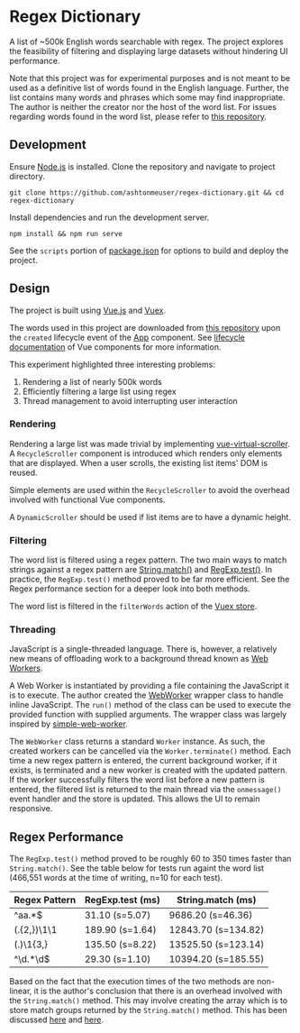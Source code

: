 # Regex Dictionary

A list of ~500k English words searchable with regex. The project explores the feasibility of filtering and displaying large datasets without hindering UI performance.

Note that this project was for experimental purposes and is not meant to be used as a definitive list of words found in the English language. Further, the list contains many words and phrases which some may find inappropriate. The author is neither the creator nor the host of the word list. For issues regarding words found in the word list, please refer to [this repository](https://github.com/dwyl/english-words).

## Development

Ensure [Node.js](https://nodejs.org/en/) is installed. Clone the repository and navigate to project directory.

`git clone https://github.com/ashtonmeuser/regex-dictionary.git && cd regex-dictionary`

Install dependencies and run the development server.

`npm install && npm run serve`

See the `scripts` portion of [package.json](package.json) for options to build and deploy the project.

## Design

The project is built using [Vue.js](https://vuejs.org/) and [Vuex](https://vuex.vuejs.org/).

The words used in this project are downloaded from [this repository](https://github.com/dwyl/english-words) upon the `created` lifecycle event of the [App](src/App.vue) component. See [lifecycle documentation](https://vuejs.org/v2/guide/instance.html#Instance-Lifecycle-Hooks) of Vue components for more information.

This experiment highlighted three interesting problems:

1. Rendering a list of nearly 500k words
2. Efficiently filtering a large list using regex
3. Thread management to avoid interrupting user interaction

### Rendering

Rendering a large list was made trivial by implementing [vue-virtual-scroller](https://github.com/Akryum/vue-virtual-scroller). A `RecycleScroller` component is introduced which renders only elements that are displayed. When a user scrolls, the existing list items' DOM is reused.

Simple elements are used within the `RecycleScroller` to avoid the overhead involved with functional Vue components.

A `DynamicScroller` should be used if list items are to have a dynamic height.

### Filtering

The word list is filtered using a regex pattern. The two main ways to match strings against a regex pattern are [String.match()](https://developer.mozilla.org/en-US/docs/Web/JavaScript/Reference/Global_Objects/String/match) and [RegExp.test()](https://developer.mozilla.org/en-US/docs/Web/JavaScript/Reference/Global_Objects/RegExp/test). In practice, the `RegExp.test()` method proved to be far more efficient. See the Regex performance section for a deeper look into both methods.

The word list is filtered in the `filterWords` action of the [Vuex store](https://github.com/ashtonmeuser/regex-dictionary/blob/bea2edf667b98dd9a22477e7004820cb8a0d9433/src/store/index.js#L50).

### Threading

JavaScript is a single-threaded language. There is, however, a relatively new means of offloading work to a background thread known as [Web Workers](https://developer.mozilla.org/en-US/docs/Web/API/Web_Workers_API/Using_web_workers).

A Web Worker is instantiated by providing a file containing the JavaScript it is to execute. The author created the [WebWorker](/src/WebWorker.js) wrapper class to handle inline JavaScript. The `run()` method of the class can be used to execute the provided function with supplied arguments. The wrapper class was largely inspired by [simple-web-worker](https://github.com/israelss/simple-web-worker).

The `WebWorker` class returns a standard `Worker` instance. As such, the created workers can be cancelled via the `Worker.terminate()` method. Each time a new regex pattern is entered, the current background worker, if it exists, is terminated and a new worker is created with the updated pattern. If the worker successfully filters the word list before a new pattern is entered, the filtered list is returned to the main thread via the `onmessage()` event handler and the store is updated. This allows the UI to remain responsive.

## Regex Performance

The `RegExp.test()` method proved to be roughly 60 to 350 times faster than `String.match()`. See the table below for tests run againt the word list (466,551 words at the time of writing, n=10 for each test).

| Regex Pattern | RegExp.test (ms) | String.match (ms)   |
|---------------|------------------|---------------------|
| ^aa.*$        | 31.10 (s=5.07)   | 9686.20 (s=46.36)   |
| (.{2,})\1\1   | 189.90 (s=1.64)  | 12843.70 (s=134.82) |
| (.)\1{3,}     | 135.50 (s=8.22)  | 13525.50 (s=123.14) |
| ^\d.*\d$      | 29.30 (s=1.10)   | 10394.20 (s=185.55) |

Based on the fact that the execution times of the two methods are non-linear, it is the author's conclusion that there is an overhead involved with the `String.match()` method. This may involve creating the array which is to store match groups returned by the `String.match()` method. This has been discussed [here](https://stackoverflow.com/questions/10940137/regex-test-v-s-string-match-to-know-if-a-string-matches-a-regular-expression) and [here](https://ultimatecourses.com/blog/understanding-regular-expression-matching-with-test-match-exec-search-and-split).
